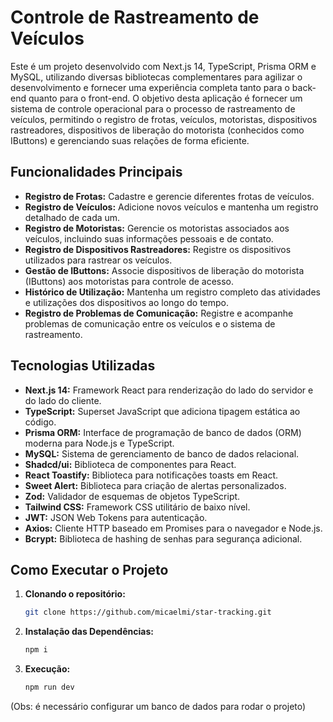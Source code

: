 # Controle de Rastreamento de Veículos

Este é um projeto desenvolvido com Next.js 14, TypeScript, Prisma ORM e MySQL, utilizando diversas bibliotecas complementares para agilizar o desenvolvimento e fornecer uma experiência completa tanto para o back-end quanto para o front-end. O objetivo desta aplicação é fornecer um sistema de controle operacional para o processo de rastreamento de veículos, permitindo o registro de frotas, veículos, motoristas, dispositivos rastreadores, dispositivos de liberação do motorista (conhecidos como IButtons) e gerenciando suas relações de forma eficiente.

## Funcionalidades Principais

- **Registro de Frotas:** Cadastre e gerencie diferentes frotas de veículos.
- **Registro de Veículos:** Adicione novos veículos e mantenha um registro detalhado de cada um.
- **Registro de Motoristas:** Gerencie os motoristas associados aos veículos, incluindo suas informações pessoais e de contato.
- **Registro de Dispositivos Rastreadores:** Registre os dispositivos utilizados para rastrear os veículos.
- **Gestão de IButtons:** Associe dispositivos de liberação do motorista (IButtons) aos motoristas para controle de acesso.
- **Histórico de Utilização:** Mantenha um registro completo das atividades e utilizações dos dispositivos ao longo do tempo.
- **Registro de Problemas de Comunicação:** Registre e acompanhe problemas de comunicação entre os veículos e o sistema de rastreamento.

## Tecnologias Utilizadas

- **Next.js 14:** Framework React para renderização do lado do servidor e do lado do cliente.
- **TypeScript:** Superset JavaScript que adiciona tipagem estática ao código.
- **Prisma ORM:** Interface de programação de banco de dados (ORM) moderna para Node.js e TypeScript.
- **MySQL:** Sistema de gerenciamento de banco de dados relacional.
- **Shadcd/ui:** Biblioteca de componentes para React.
- **React Toastify:** Biblioteca para notificações toasts em React.
- **Sweet Alert:** Biblioteca para criação de alertas personalizados.
- **Zod:** Validador de esquemas de objetos TypeScript.
- **Tailwind CSS:** Framework CSS utilitário de baixo nível.
- **JWT:** JSON Web Tokens para autenticação.
- **Axios:** Cliente HTTP baseado em Promises para o navegador e Node.js.
- **Bcrypt:** Biblioteca de hashing de senhas para segurança adicional.

## Como Executar o Projeto

1. **Clonando o repositório:**

   ```bash
   git clone https://github.com/micaelmi/star-tracking.git

   ```

2. **Instalação das Dependências:**

   ```bash
   npm i

   ```

3. **Execução:**
   ```bash
   npm run dev
   ```

(Obs: é necessário configurar um banco de dados para rodar o projeto)
